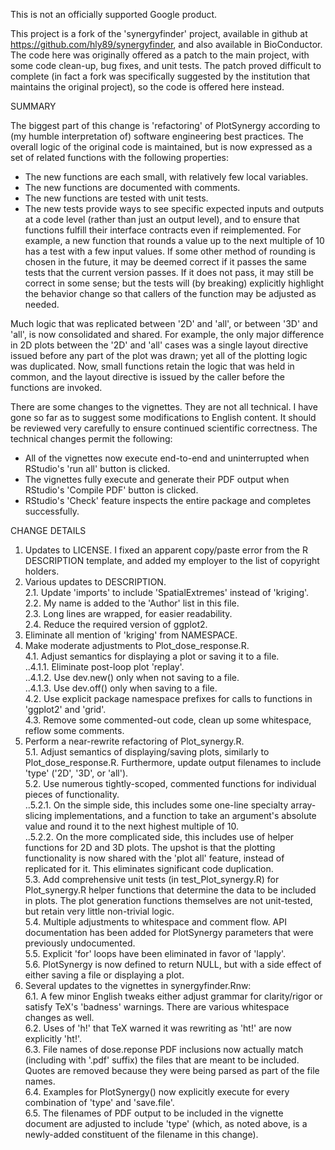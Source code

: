 This is not an officially supported Google product.

This project is a fork of the 'synergyfinder' project, available in github at
https://github.com/hly89/synergyfinder, and also available in BioConductor.  The
code here was originally offered as a patch to the main project, with some code
clean-up, bug fixes, and unit tests.  The patch proved difficult to complete
(in fact a fork was specifically suggested by the institution that maintains the
original project), so the code is offered here instead.

SUMMARY

The biggest part of this change is 'refactoring' of PlotSynergy according to
(my humble interpretation of) software engineering best practices. The overall
logic of the original code is maintained, but is now expressed as a set of
related functions with the following properties:

* The new functions are each small, with relatively few local variables.
* The new functions are documented with comments.
* The new functions are tested with unit tests.
* The new tests provide ways to see specific expected inputs and outputs at a
  code level (rather than just an output level), and to ensure that functions
  fulfill their interface contracts even if reimplemented. For example, a new
  function that rounds a value up to the next multiple of 10 has a test with a
  few input values. If some other method of rounding is chosen in the future, it
  may be deemed correct if it passes the same tests that the current version
  passes. If it does not pass, it may still be correct in some sense; but the
  tests will (by breaking) explicitly highlight the behavior change so that
  callers of the function may be adjusted as needed.

Much logic that was replicated between '2D' and 'all', or between '3D' and
'all', is now consolidated and shared. For example, the only major difference in
2D plots between the '2D' and 'all' cases was a single layout directive issued
before any part of the plot was drawn; yet all of the plotting logic was
duplicated. Now, small functions retain the logic that was held in common, and
the layout directive is issued by the caller before the functions are invoked.

There are some changes to the vignettes. They are not all technical.  I have
gone so far as to suggest some modifications to English content. It should be
reviewed very carefully to ensure continued scientific correctness. The
technical changes permit the following:

* All of the vignettes now execute end-to-end and uninterrupted when RStudio's
  'run all' button is clicked.
* The vignettes fully execute and generate their PDF output when RStudio's
  'Compile PDF' button is clicked.
* RStudio's 'Check' feature inspects the entire package and completes
  successfully.

CHANGE DETAILS

1. Updates to LICENSE.  I fixed an apparent copy/paste error from the R
   DESCRIPTION template, and added my employer to the list of copyright holders.  
2. Various updates to DESCRIPTION.  
  2.1. Update 'imports' to include 'SpatialExtremes' instead of 'kriging'.  
  2.2. My name is added to the 'Author' list in this file.  
  2.3. Long lines are wrapped, for easier readability.  
  2.4. Reduce the required version of ggplot2.  
3. Eliminate all mention of 'kriging' from NAMESPACE.  
4. Make moderate adjustments to Plot_dose_response.R.  
  4.1. Adjust semantics for displaying a plot or saving it to a file.  
  ..4.1.1. Eliminate post-loop plot 'replay'.  
  ..4.1.2. Use dev.new() only when not saving to a file.  
  ..4.1.3. Use dev.off() only when saving to a file.  
  4.2. Use explicit package namespace prefixes for calls to functions in
  'ggplot2' and 'grid'.  
  4.3. Remove some commented-out code, clean up some whitespace, reflow some
  comments.  
5. Perform a near-rewrite refactoring of Plot_synergy.R.  
  5.1. Adjust semantics of displaying/saving plots, similarly to
     Plot_dose_response.R. Furthermore, update output filenames to include
     'type' ('2D', '3D', or 'all').  
  5.2. Use numerous tightly-scoped, commented functions for individual pieces
     of functionality.  
  ..5.2.1. On the simple side, this includes some one-line specialty
      array-slicing implementations, and a function to take an argument's
      absolute value and round it to the next highest multiple of 10.  
  ..5.2.2. On the more complicated side, this includes use of helper functions
      for 2D and 3D plots. The upshot is that the plotting functionality is now
      shared with the 'plot all' feature, instead of replicated for it. This
      eliminates significant code duplication.  
  5.3. Add comprehensive unit tests (in test_Plot_synergy.R) for Plot_synergy.R
     helper functions that determine the data to be included in plots. The plot
     generation functions themselves are not unit-tested, but retain very little
     non-trivial logic.  
  5.4. Multiple adjustments to whitespace and comment flow. API documentation
     has been added for PlotSynergy parameters that were previously
     undocumented.  
  5.5. Explicit 'for' loops have been eliminated in favor of 'lapply'.  
  5.6. PlotSynergy is now defined to return NULL, but with a side effect of
     either saving a file or displaying a plot.  
6. Several updates to the vignettes in synergyfinder.Rnw:  
  6.1. A few minor English tweaks either adjust grammar for clarity/rigor or
     satisfy TeX's 'badness' warnings. There are various whitespace changes as
     well.  
  6.2. Uses of 'h!' that TeX warned it was rewriting as 'ht!' are now explicitly
    'ht!'.  
  6.3. File names of dose.reponse PDF inclusions now actually match (including
     with '.pdf' suffix) the files that are meant to be included. Quotes are
     removed because they were being parsed as part of the file names.  
  6.4. Examples for PlotSynergy() now explicitly execute for every combination
    of 'type' and 'save.file'.  
  6.5. The filenames of PDF output to be included in the vignette document are
     adjusted to include 'type' (which, as noted above, is a newly-added
     constituent of the filename in this change).  
